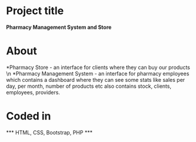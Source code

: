 # Project title

 **Pharmacy Management System and Store**
 
# About
*Pharmacy Store - an interface for clients where they can buy our products \n
*Pharmacy Management System - an interface for pharmacy employees which contains a dashboard where they can see some stats like sales per day, per month, number of products etc also contains stock, clients, employees, providers.

# Coded in
*** HTML, CSS, Bootstrap, PHP ***
